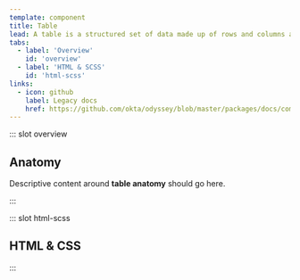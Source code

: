 ```yaml
---
template: component
title: Table
lead: A table is a structured set of data made up of rows and columns also known as tabular data. They allow you to quickly and easily look up values that indicate some kind of connection between different types of data or content.
tabs:
  - label: 'Overview'
    id: 'overview'
  - label: 'HTML & SCSS'
    id: 'html-scss'
links:
  - icon: github
    label: Legacy docs
    href: https://github.com/okta/odyssey/blob/master/packages/docs/components/table.md
---
```


::: slot overview

## Anatomy

<div class="docskit--desc fpo">

Descriptive content around **table anatomy** should go here.

</div>

<Anatomy img="/images/fpo.svg" />

:::

::: slot html-scss
## HTML & CSS
:::
